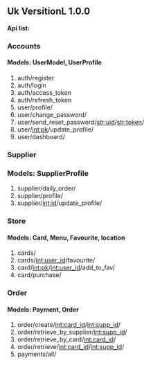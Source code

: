 ## Uk VersitionL 1.0.0



**Api list:**
### Accounts
#### Models: UserModel, UserProfile
1. auth/register
2. auth/login
3. auth/access_token
4. auth/refresh_token
5. user/profile/
6. user/change_password/
7. user/send_reset_password/<str:uid>/<str:token>/
8. user/<int:pk>/update_profile/ 
9. user/dashboard/

### Supplier
### Models: SupplierProfile
1. supplier/daily_order/
2. supplier/profile/
3. supplier/<int:id>/update_profile/

### Store
#### Models: Card, Menu, Favourite, location 
1. cards/
2. cards/<int:user_id>/favourite/
3. card/<int:pk>/<int:user_id>/add_to_fav/
4. card/purchase/

### Order
#### Models: Payment, Order
1. order/create/<int:card_id>/<int:supp_id>/
2. order/retrieve_by_supplier/<int:supp_id>/
3. order/retrieve_by_card/<int:card_id>/
4. order/retrieve/<int:card_id>/<int:supp_id>/
5. payments/all/


